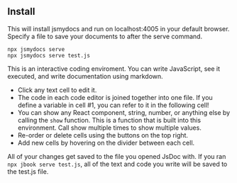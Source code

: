 ## Install

This will install jsmydocs and run on localhost:4005 in your default browser. Specify a file to save your documents to after the serve command.
```
npx jsmydocs serve
npx jsmydocs serve test.js
```
This is an interactive coding enviroment. You can write JavaScript, see it executed, and write documentation using markdown.


- Click any text cell to edit it.
- The code in each code editor is joined together into one file. If you define a variable in cell #1, you can refer to it in the following cell!
- You can show any React component, string, number, or anything else by calling the `show` function. This is a function that is built into this environment. Call show multiple times to show multiple values.
- Re-order or delete cells using the buttons on the top right.
- Add new cells by hovering on the divider between each cell. 

All of your changes get saved to the file you opened JsDoc with. If you ran `npx jbook serve test.js`, all of the text and code you write will be saved to the test.js file. 
